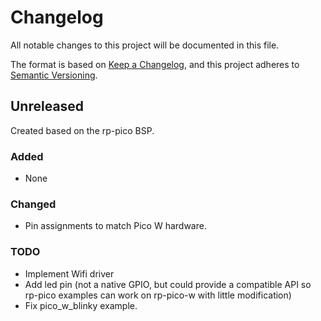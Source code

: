 # Changelog

All notable changes to this project will be documented in this file.

The format is based on [Keep a Changelog](https://keepachangelog.com/en/1.0.0/),
and this project adheres to [Semantic Versioning](https://semver.org/spec/v2.0.0.html).

## Unreleased

Created based on the rp-pico BSP.

### Added

- None

### Changed

- Pin assignments to match Pico W hardware.

### TODO

- Implement Wifi driver
- Add led pin (not a native GPIO, but could provide a compatible
  API so rp-pico examples can work on rp-pico-w with little modification)
- Fix pico_w_blinky example.

[@jannic]: https://github.com/jannic
[rp-rs]: https://github.com/rp-rs
